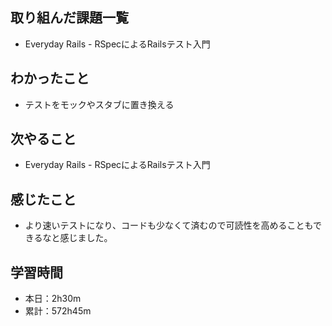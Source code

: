 ## 取り組んだ課題一覧
- Everyday Rails - RSpecによるRailsテスト入門
## わかったこと
- テストをモックやスタブに置き換える
## 次やること
- Everyday Rails - RSpecによるRailsテスト入門
## 感じたこと
- より速いテストになり、コードも少なくて済むので可読性を高めることもできるなと感じました。
## 学習時間
- 本日：2h30m
- 累計：572h45m
